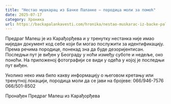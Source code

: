 ```yaml
---
title: "Нестао мушкарац из Бачке Паланке – породица моли за помоћ"
date: 2025-07-17
category: Хроника
url: https://backapalankavesti.com/hronika/nestao-muskarac-iz-backe-palanke-porodica-moli-za-pomoc/
---
```


Предраг Малеш је из Карађорђева и у тренутку нестанка није имао ниједан документ код себе који би могао послужити за идентификацију. Према речима породице, понекад зна да буде дезоријентисан. Последњи пут је виђен у Београду у ноћи између суботе и недеље, око поноћи. На приложеној фотографији се види у одећа у којој је последњи пут виђен.

Уколико неко има било какву информацију о његовом кретању или тренутној локацији, породица моли да се јави на бројеве:
066/946-7576
066/501-8502

Пронађен Предраг Малеш из Карађорђева
